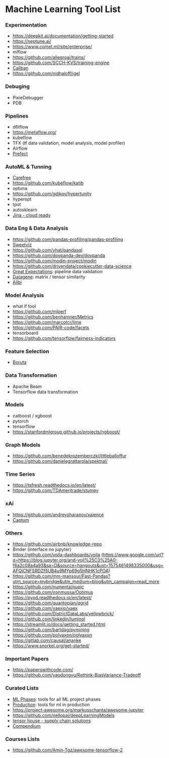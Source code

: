 # Machine Learning Tool List

### Experimentation 
* https://deepkit.ai/documentation/getting-started
* https://neptune.ai/
* https://www.comet.ml/site/enterprise/
* mlflow 
* https://github.com/allegroai/trains/
* https://github.com/SCCH-KVS/training-engine
* [Caliban](https://github.com/google/caliban)
* https://github.com/nidhaloff/igel

### Debuging
* PixieDebugger 
* PDB

### Pipelines
* d6tflow
* https://metaflow.org/
* kubeflow 
* TFX (tf data validation, model analysis, model profiler) 
* Airflow
* [Prefect](https://github.com/prefecthq/prefect)

### AutoML & Tunning
* [Carefree](https://github.com/carefree0910/carefree-learn)
* https://github.com/kubeflow/katib
* optuna
* https://github.com/gdikov/hypertunity
* hyperopt
* tpot 
* autosklearn
* [Jina - cloud ready](https://github.com/jina-ai/jina/)

### Data Eng & Data Analysis
* https://github.com/pandas-profiling/pandas-profiling
* [Sweetviz](https://github.com/fbdesignpro/sweetviz)
* https://github.com/yhat/pandasql
* https://github.com/dovpanda-dev/dovpanda
* https://github.com/modin-project/modin
* https://github.com/drivendata/cookiecutter-data-science
* [Great Expectations](https://docs.greatexpectations.io/en/latest/): pipeline data validation
* [Datagene](https://github.com/firmai/datagene): matrix / tensor similarity
* [Alibi](https://github.com/SeldonIO/alibi-detect)

### Model Analysis
* what if tool
* https://github.com/mlperf
* https://github.com/benhamner/Metrics
* https://github.com/marcotcr/lime
* https://github.com/PAIR-code/facets
* tensorboard
* https://github.com/tensorflow/fairness-indicators


### Feature Selection 
* [Boruta](https://github.com/scikit-learn-contrib/boruta_py)

### Data Transformation 
* Apache Beam
* Tensorflow data transformation 

### Models
* catboost / xgboost 
* pytorch 
* tensorflow 
* https://stanfordmlgroup.github.io/projects/ngboost/

### Graph Models 
* https://github.com/benedekrozemberczki/littleballoffur
* https://github.com/danielegrattarola/spektral/

### Time Series 
* https://tsfresh.readthedocs.io/en/latest/
* https://github.com/TDAmeritrade/stumpy

### xAi 
* https://github.com/andreysharapov/xaience
* [Captum](https://captum.ai/)

### Others 
* https://github.com/airbnb/knowledge-repo
* Binder (interface no jupyter)
* https://github.com/voila-dashboards/voila (https://www.google.com/url?q=https://blog.jupyter.org/and-voil%25C3%25A0-f6a2c08a4a93&sa=D&source=hangouts&ust=1575461498335000&usg=AFQjCNFSRDZf5UB4u9MYp69g5HNHK1cPOA)
* https://github.com/mm-mansour/Fast-Pandas?utm_source=mybridge&utm_medium=blog&utm_campaign=read_more
* https://github.com/numenta/nupic
* https://github.com/ironmussa/Optimus
* https://pyod.readthedocs.io/en/latest/
* https://github.com/quantopian/qgrid
* https://github.com/vaexio/vaex
* https://github.com/DistrictDataLabs/yellowbrick/
* https://github.com/linkedin/luminol
* https://streamlit.io/docs/getting_started.html
* https://github.com/bartdag/pymining
* https://github.com/polyaxon/polyaxon
* https://gitlab.com/causal/ananke
* https://www.snorkel.org/get-started/

### Important Papers 
* https://paperswithcode.com/
* https://github.com/yaodongyu/Rethink-BiasVariance-Tradeoff

### Curated Lists
* [ML Phases](https://github.com/amitness/toolbox): tools for all ML project phases
* [Production](https://github.com/EthicalML/awesome-production-machine-learning): tools for ml in production
* https://project-awesome.org/markusschanta/awesome-jupyter
* https://github.com/nellopai/deepLearningModels
* [tensor house - supply chain solutions](https://github.com/ikatsov/tensor-house)
* [Compendium](https://docs.google.com/document/d/1wvtcwc8LOb3PZI9huQOD7UjqUoY98N5r3aQsWKNAlzk/edit#heading=h.y6mpsp4co5t9)

### Courses Lists
* https://github.com/Amin-Tgz/awesome-tensorflow-2
